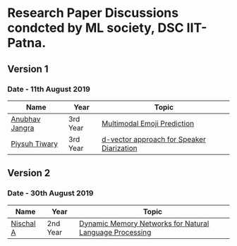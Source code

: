 # Research Paper Discussions condcted by  ML society, DSC IIT-Patna.

## Version 1
### Date - 11th August 2019

| Name           | Year     | Topic                                     |
|----------------|----------|-------------------------------------------|
| [Anubhav Jangra](https://github.com/anubhav-jangra) | 3rd Year | [Multimodal Emoji Prediction](https://docs.google.com/presentation/d/1d1jhC0TDzdjnM-7cNcZxROWASRyGxlrqW1cVs8pS14k/edit?usp=sharing)               |
| [Piysuh Tiwary](https://github.com/aquarius31)  | 3rd Year | [d-vector approach for Speaker Diarization](https://drive.google.com/file/d/1G8sN8UDsB2DteQB2Vy5v8vxi3a9yemgs/view?usp=sharing) |

## Version 2
### Date - 30th August 2019

| Name           | Year     | Topic                                     |
|----------------|----------|-------------------------------------------|
| [Nischal A](https://github.com/Nish-19) | 2nd Year | [Dynamic Memory Networks for Natural Language Processing](https://docs.google.com/presentation/d/1RTEezKMy-3UGtXbR2ecy5IiQI-_0b-qa_45VNPvRoHc/edit?usp=sharing)|
